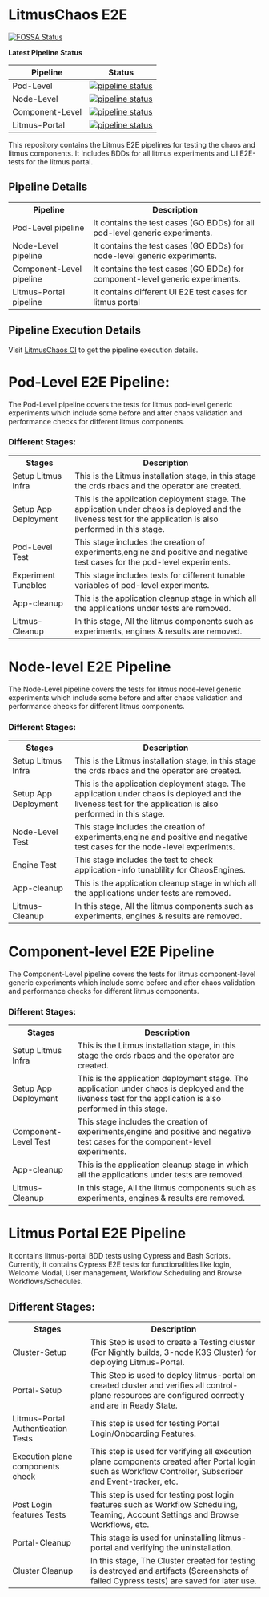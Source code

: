 # LitmusChaos E2E

[![FOSSA Status](https://app.fossa.io/api/projects/git%2Bgithub.com%2Flitmuschaos%2Flitmus-e2e.svg?type=shield)](https://app.fossa.io/projects/git%2Bgithub.com%2Flitmuschaos%2Flitmus-e2e?ref=badge_shield)

**Latest Pipeline Status**

| Pipeline        | Status                                                                                                                                                                                                                       |
| --------------- | ---------------------------------------------------------------------------------------------------------------------------------------------------------------------------------------------------------------------------- |
| Pod-Level       | [![pipeline status](https://github.com/litmuschaos/litmus-e2e/actions/workflows/scheduled-pod-level-pipeline.yml/badge.svg)](https://github.com/litmuschaos/litmus-e2e/actions/workflows/scheduled-pod-level-pipeline.yml)   |
| Node-Level      | [![pipeline status](https://github.com/litmuschaos/litmus-e2e/actions/workflows/scheduled-node-level-pipeline.yml/badge.svg)](https://github.com/litmuschaos/litmus-e2e/actions/workflows/scheduled-node-level-pipeline.yml) |
| Component-Level | [![pipeline status](https://github.com/litmuschaos/litmus-e2e/actions/workflows/scheduled-component-pipeline.yml/badge.svg)](https://github.com/litmuschaos/litmus-e2e/actions/workflows/scheduled-component-pipeline.yml)   |
| Litmus-Portal   | [![pipeline status](https://github.com/litmuschaos/litmus-e2e/actions/workflows/scheduled-Portal-pipeline.yml/badge.svg)](https://github.com/litmuschaos/litmus-e2e/actions/workflows/scheduled-Portal-pipeline.yml)         |

This repository contains the Litmus E2E pipelines for testing the chaos and litmus components. It includes BDDs for all litmus experiments and UI E2E-tests for the litmus portal.

## Pipeline Details

<table>
  <tr>
    <th>Pipeline</th>
    <th>Description</th>
  </tr>
  <tr>
    <td>Pod-Level pipeline</td>
    <td>It contains the test cases (GO BDDs) for all pod-level generic experiments.</td>
  </tr>
  <tr>
    <td>Node-Level pipeline</td>
    <td>It contains the test cases (GO BDDs) for node-level generic experiments. 
  </tr>
  <tr>
    <td>Component-Level pipeline</td>
    <td>It contains the test cases (GO BDDs) for component-level generic experiments. 
  </tr>
  <tr>
    <td>Litmus-Portal pipeline</td>
    <td>It contains different UI E2E test cases for litmus portal</td>
  </tr>
</table>

## Pipeline Execution Details

Visit [LitmusChaos CI](https://litmuschaos.github.io/litmus-e2e) to get the pipeline execution details.

# Pod-Level E2E Pipeline:

The Pod-Level pipeline covers the tests for litmus pod-level generic experiments which include some before and after chaos validation and performance checks for different litmus components.

### Different Stages:

<table style="width:100%">
  <tr>
    <th>Stages</th>
    <th>Description</th>
  </tr>
  <tr>
    <td>Setup Litmus Infra</td>
    <td>This is the Litmus installation stage, in this stage the crds rbacs and the operator are created.</td>
  </tr>
  <tr>
    <td>Setup App Deployment</td>
    <td>This is the application deployment stage. The application under chaos is deployed and the liveness test for the application is also performed in this stage.</td>
  </tr>
  <tr>
    <td>Pod-Level Test</td>
    <td>This stage includes the creation of experiments,engine and positive and negative test cases for the pod-level experiments.</td>
  </tr>
  <tr>
    <td>Experiment Tunables</td>
    <td>This stage includes tests for different tunable variables of pod-level experiments.</td>
  </tr>
  <tr>
    <td>App-cleanup</td>
    <td>This is the application cleanup stage in which all the applications under tests are removed.</td>
  </tr>
  <tr>
    <td>Litmus-Cleanup</td>
    <td>In this stage, All the litmus components such as experiments, engines & results are removed.</td>
  </tr>
</table>

# Node-level E2E Pipeline

The Node-Level pipeline covers the tests for litmus node-level generic experiments which include some before and after chaos validation and performance checks for different litmus components.

### Different Stages:

<table style="width:100%">
  <tr>
    <th>Stages</th>
    <th>Description</th>
  </tr>
  <tr>
    <td>Setup Litmus Infra</td>
    <td>This is the Litmus installation stage, in this stage the crds rbacs and the operator are created.</td>
  </tr>
  <tr>
    <td>Setup App Deployment</td>
    <td>This is the application deployment stage. The application under chaos is deployed and the liveness test for the application is also performed in this stage.</td>
  </tr>
  <tr>
    <td>Node-Level Test</td>
    <td>This stage includes the creation of experiments,engine and positive and negative test cases for the node-level experiments.</td>
  </tr>
  <tr>
    <td>Engine Test</td>
    <td>This stage includes the test to check application-info tunablility for ChaosEngines.</td>
  </tr>
  <tr>
    <td>App-cleanup</td>
    <td>This is the application cleanup stage in which all the applications under tests are removed.</td>
  </tr>
  <tr>
    <td>Litmus-Cleanup</td>
    <td>In this stage, All the litmus components such as experiments, engines & results are removed.</td>
  </tr>
</table>

# Component-level E2E Pipeline

The Component-Level pipeline covers the tests for litmus component-level generic experiments which include some before and after chaos validation and performance checks for different litmus components.

### Different Stages:

<table style="width:100%">
  <tr>
    <th>Stages</th>
    <th>Description</th>
  </tr>
  <tr>
    <td>Setup Litmus Infra</td>
    <td>This is the Litmus installation stage, in this stage the crds rbacs and the operator are created.</td>
  </tr>
  <tr>
    <td>Setup App Deployment</td>
    <td>This is the application deployment stage. The application under chaos is deployed and the liveness test for the application is also performed in this stage.</td>
  </tr>
  <tr>
    <td>Component-Level Test</td>
    <td>This stage includes the creation of experiments,engine and positive and negative test cases for the component-level experiments.</td>
  </tr>
  <tr>
    <td>App-cleanup</td>
    <td>This is the application cleanup stage in which all the applications under tests are removed.</td>
  </tr>
  <tr>
    <td>Litmus-Cleanup</td>
    <td>In this stage, All the litmus components such as experiments, engines & results are removed.</td>
  </tr>
</table>

# **Litmus Portal E2E Pipeline**

It contains litmus-portal BDD tests using Cypress and Bash Scripts. Currently, it contains Cypress E2E tests for functionalities like login, Welcome Modal, User management, Workflow Scheduling and Browse Workflows/Schedules.

## **Different Stages:**

<table style="width:100%">
  <tr>
    <th>Stages</th>
    <th>Description</th>
  </tr>
  <tr>
    <td>Cluster-Setup</td>
    <td>This Step is used to create a Testing cluster (For Nightly builds, 3-node K3S Cluster) for deploying Litmus-Portal.</td>
  </tr>
  <tr>
    <td>Portal-Setup</td>
    <td>This Step is used to deploy litmus-portal on created cluster and verifies all control-plane resources are configured correctly and are in Ready State.</td>
  </tr>
  <tr>
    <td>Litmus-Portal Authentication Tests</td>
    <td>This step is used for testing Portal Login/Onboarding Features.</td>
  </tr>
  <tr>
    <td>Execution plane components check</td>
    <td>This step is used for verifying all execution plane components created after Portal login such as Workflow Controller, Subscriber and Event-tracker, etc.</td>
  </tr>
  <tr>
    <td>Post Login features Tests</td>
    <td>This step is used for testing post login features such as Workflow Scheduling, Teaming, Account Settings and Browse Workflows, etc.</td>
  </tr>
  <tr>
    <td>Portal-Cleanup</td>
    <td>This stage is used for uninstalling litmus-portal and verifying the uninstallation.</td>
  </tr>
  <tr>
    <td>Cluster Cleanup</td>
    <td>In this stage, The Cluster created for testing is destroyed and artifacts (Screenshots of failed Cypress tests) are saved for later use.</td>
  </tr>
</table>
